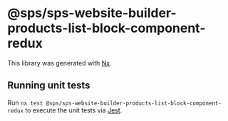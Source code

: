 # @sps/sps-website-builder-products-list-block-component-redux

This library was generated with [Nx](https://nx.dev).

## Running unit tests

Run `nx test @sps/sps-website-builder-products-list-block-component-redux` to execute the unit tests via [Jest](https://jestjs.io).
